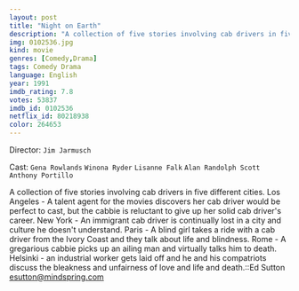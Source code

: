 ```yaml
---
layout: post
title: "Night on Earth"
description: "A collection of five stories involving cab drivers in five different cities. Los Angeles - A talent agent for the movies discovers her cab driver would be perfect to cast, but the cabbie is reluctant to give up her solid cab driver's career. New York - An immigrant cab driver is continually lost in a city and culture he doesn't understand. Paris - A blind girl takes a ride with a cab driver from the Ivory Coast and they talk about life and blindness. Rome - A gregarious cabbie picks up an .."
img: 0102536.jpg
kind: movie
genres: [Comedy,Drama]
tags: Comedy Drama 
language: English
year: 1991
imdb_rating: 7.8
votes: 53837
imdb_id: 0102536
netflix_id: 80218938
color: 264653
---
```

Director: `Jim Jarmusch`  

Cast: `Gena Rowlands` `Winona Ryder` `Lisanne Falk` `Alan Randolph Scott` `Anthony Portillo` 

A collection of five stories involving cab drivers in five different cities. Los Angeles - A talent agent for the movies discovers her cab driver would be perfect to cast, but the cabbie is reluctant to give up her solid cab driver's career. New York - An immigrant cab driver is continually lost in a city and culture he doesn't understand. Paris - A blind girl takes a ride with a cab driver from the Ivory Coast and they talk about life and blindness. Rome - A gregarious cabbie picks up an ailing man and virtually talks him to death. Helsinki - an industrial worker gets laid off and he and his compatriots discuss the bleakness and unfairness of love and life and death.::Ed Sutton <esutton@mindspring.com>